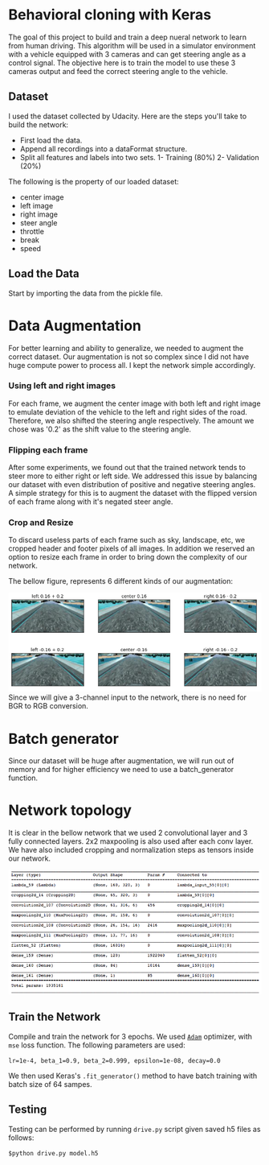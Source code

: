 # Behavioral cloning with Keras

The goal of this project to build and train a deep nueral network to learn from human driving. This algorithm will be used in a simulator environment with a vehicle equipped with 3 cameras and can get steering angle as a control signal.
The objective here is to train the model to use these 3 cameras output and feed the correct steering angle to the vehicle.

## Dataset
I used the dataset collected by Udacity.
Here are the steps you'll take to build the network:
+ First load the data.
+ Append all recordings into a dataFormat structure.
+ Split all features and labels into two sets. 1- Training (80%) 2- Validation (20%)

The following is the property of our loaded dataset:
+ center image
+ left image
+ right image
+ steer angle
+ throttle
+ break
+ speed

## Load the Data

Start by importing the data from the pickle file.

# Data Augmentation
For better learning and ability to generalize, we needed to augment the correct dataset.
Our augmentation is not so complex since I did not have huge compute power to process all. I kept the network simple accordingly.

### Using left and right images
For each frame, we augment the center image with both left and right image to emulate deviation of the vehicle to the left and right sides of the road. Therefore, we also shifted the steering angle respectively. The amount we chose was '0.2' as the shift value to the steering angle.

### Flipping each frame
After some experiments, we found out that the trained network tends to steer more to either right or left side. We addressed this issue by balancing our dataset with even distribution of positive and negative steering angles.
A simple strategy for this is to augment the dataset with the flipped version of each frame along with it's negated steer angle.

### Crop and Resize
To discard useless parts of each frame such as sky, landscape, etc, we cropped header and footer pixels of all images.
In addition we reserved an option to resize each frame in order to bring down the complexity of our network.

The bellow figure, represents 6 different kinds of our augmentation:

![Augmentation](img1.png)
Since we will give a 3-channel input to the network, there is no need for BGR to RGB conversion.

# Batch generator
Since our dataset will be huge after augmentation, we will run out of memory and for higher efficiency we need to use a batch_generator function.

# Network topology
It is clear in the bellow network that we used 2 convolutional layer and 3 fully connected layers. 2x2 maxpooling is also used after each conv layer.
We have also included cropping and normalization steps as tensors inside our network.

![Graph](img2.png)
## Train the Network
Compile and train the network for 3 epochs. We used [`Adam`](https://keras.io/models/sequential/) optimizer, with `mse` loss function. The following parameters are used:
```
lr=1e-4, beta_1=0.9, beta_2=0.999, epsilon=1e-08, decay=0.0
```
We then used Keras's `.fit_generator()` method to have batch training with batch size of 64 sampes.

## Testing
Testing can be performed by running `drive.py` script given saved h5 files as follows:

```
$python drive.py model.h5
```

